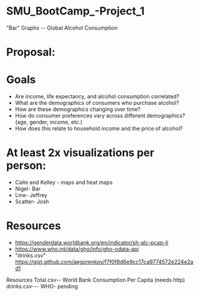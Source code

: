 # SMU_BootCamp_-Project_1

"Bar" Graphs -- Global Alcohol Consumption 

# Proposal:

# Goals
- Are income, life expectancy,  and alcohol consumption correlated?
- What are the demographics of consumers who purchase alcohol?
- How are these demographics changing over time?
- How do consumer preferences vary across different demographics? (age, gender, income, etc.)
- How does this relate to household income and the price of alcohol?


# At least 2x visualizations per person:
- Caite and Kelley - maps and heat maps
- Nigel- Bar
- Line- Jeffrey
- Scatter- Josh


# Resources
- https://genderdata.worldbank.org/en/indicator/sh-alc-pcap-li
- https://www.who.int/data/gho/info/gho-odata-api
- "drinks.csv" https://gist.github.com/aegorenkov/f7f0f8d6e9cc17ca9774572e224e2ad1

Resources
Total.csv-- World Bank Consumption Per Capita (needs http) 
drinks.csv---
WHO- pending
